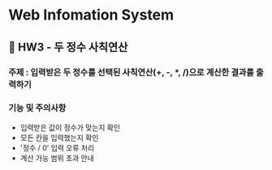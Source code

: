 # Web Infomation System

## :closed_book: HW3 - 두 정수 사칙연산
### 주제 : 입력받은 두 정수를 선택된 사칙연산(+, -, *, /)으로 계산한 결과를 출력하기
### 기능 및 주의사항
  - 입력받은 값이 정수가 맞는지 확인
  - 모든 칸을 입력했는지 확인
  - '정수 / 0' 입력 오류 처리
  - 계산 가능 범위 초과 안내

